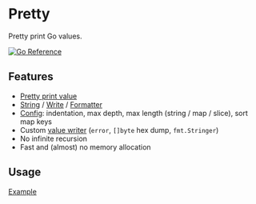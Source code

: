# Pretty

Pretty print Go values.

[![Go Reference](https://pkg.go.dev/badge/github.com/pierrre/pretty.svg)](https://pkg.go.dev/github.com/pierrre/pretty)

## Features

- [Pretty print value](https://pkg.go.dev/github.com/pierrre/pretty#example-package)
- [String](https://pkg.go.dev/github.com/pierrre/pretty#String) / [Write](https://pkg.go.dev/github.com/pierrre/pretty#Write) / [Formatter](https://pkg.go.dev/github.com/pierrre/pretty#Formatter)
- [Config](https://pkg.go.dev/github.com/pierrre/pretty#Config): indentation, max depth, max length (string / map / slice), sort map keys
- Custom [value writer](https://pkg.go.dev/github.com/pierrre/pretty#ValueWriter) (`error`, `[]byte` hex dump, `fmt.Stringer`)
- No infinite recursion
- Fast and (almost) no memory allocation

## Usage

[Example](https://pkg.go.dev/github.com/pierrre/pretty#example-package)

